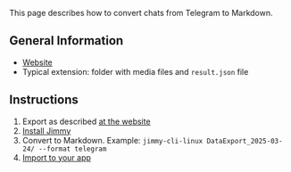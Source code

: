 This page describes how to convert chats from Telegram to Markdown.

## General Information

- [Website](https://telegram.org/)
- Typical extension: folder with media files and `result.json` file

## Instructions

1. Export as described [at the website](https://telegram.org/blog/export-and-more)
2. [Install Jimmy](../index.md#installation)
3. Convert to Markdown. Example: `jimmy-cli-linux DataExport_2025-03-24/ --format telegram`
4. [Import to your app](../import_instructions.md)
